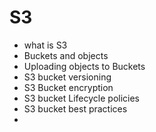 # S3
- what is S3
- Buckets and objects
- Uploading objects to Buckets
- S3 bucket versioning
- S3 Bucket encryption
- S3 bucket Lifecycle policies
- S3 bucket best practices
- 
